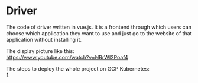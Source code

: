 # Driver

The code of driver written in vue.js. It is a frontend through which users can choose which application they want to use and just go to the website of that application without installing it.

The display picture like this:  
https://www.youtube.com/watch?v=NRrWI2Poaf4  

The steps to deploy the whole project on GCP Kubernetes:  
1. 

